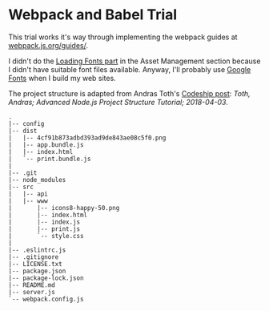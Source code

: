 # Webpack and Babel Trial

This trial works it's way through implementing the webpack guides at [webpack.js.org/guides/](https://webpack.js.org/guides/).

I didn't do the [Loading Fonts part](https://webpack.js.org/guides/asset-management/#loading-fonts) in the Asset Management section because I didn't have suitable font files available. Anyway, I'll probably use [Google Fonts](https://fonts.google.com/) when I build my web sites.

The project structure is adapted from Andras Toth's [Codeship post](https://blog.codeship.com/advanced-node-js-project-structure-tutorial/): _Toth, Andras; Advanced Node.js Project Structure Tutorial; 2018-04-03_.

```text
.
|-- config
|-- dist
|   |-- 4cf91b873adbd393ad9de843ae08c5f0.png
|   |-- app.bundle.js
|   |-- index.html
|   `-- print.bundle.js
|
|-- .git
|-- node_modules
|-- src
|   |-- api
|   |-- www
|       |-- icons8-happy-50.png
|       |-- index.html
|       |-- index.js
|       |-- print.js
|       `-- style.css
|
|-- .eslintrc.js
|-- .gitignore
|-- LICENSE.txt
|-- package.json
|-- package-lock.json
|-- README.md
|-- server.js
`-- webpack.config.js
```

